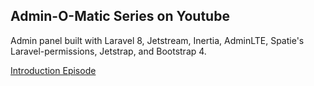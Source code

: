 ## Admin-O-Matic Series on Youtube

Admin panel built with Laravel 8, Jetstream, Inertia, AdminLTE, Spatie's Laravel-permissions, Jetstrap, and Bootstrap 4.

[Introduction Episode](https://youtu.be/1L8B7pGOBdc)
